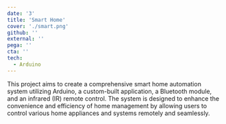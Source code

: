 ```yaml
---
date: '3'
title: 'Smart Home'
cover: './smart.png'
github: ''
external: ''
pega: ''
cta: ''
tech:
  - Arduino
---
```


This project aims to create a comprehensive smart home automation system utilizing Arduino, a custom-built application, a Bluetooth module, and an infrared (IR) remote control. The system is designed to enhance the convenience and efficiency of home management by allowing users to control various home appliances and systems remotely and seamlessly.
